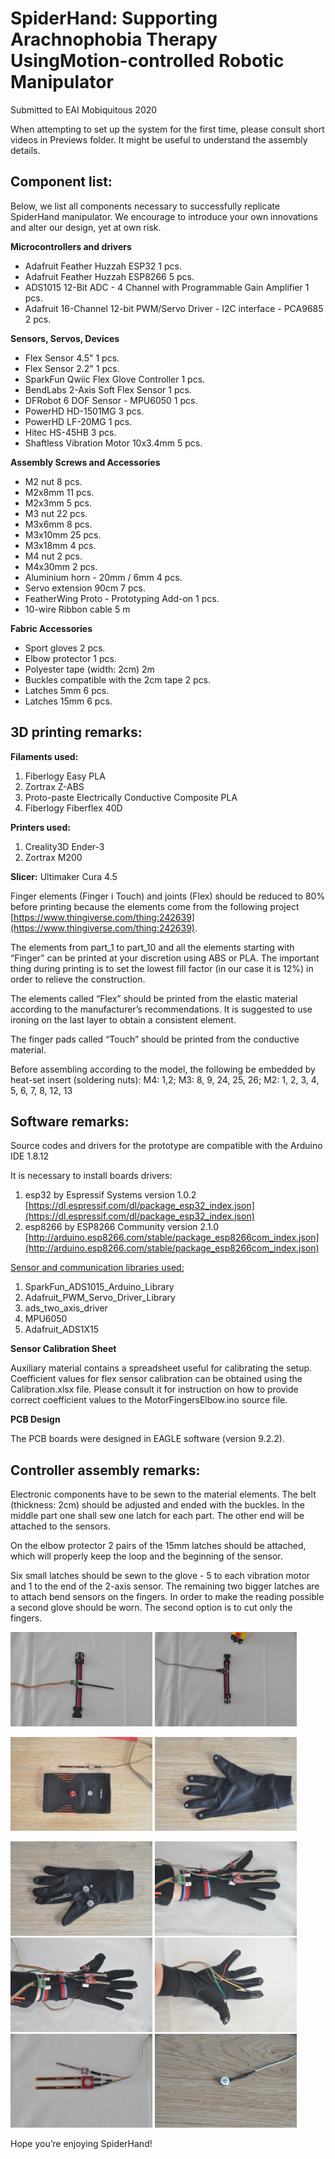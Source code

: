 # SpiderHand: Supporting Arachnophobia Therapy UsingMotion-controlled Robotic Manipulator
Submitted to EAI Mobiquitous 2020

When attempting to set up the system for the first time, please consult short videos in Previews folder. It might be useful to understand the assembly details.

## Component list:
Below, we list all components necessary to successfully replicate SpiderHand manipulator. We encourage to introduce your own innovations and alter our design, yet at own risk.

**Microcontrollers and drivers**

- Adafruit Feather Huzzah ESP32   1 pcs.
- Adafruit Feather Huzzah ESP8266 5 pcs.
- ADS1015 12-Bit ADC - 4 Channel with Programmable Gain Amplifier 1 pcs.
- Adafruit 16-Channel 12-bit PWM/Servo Driver - I2C interface - PCA9685   2 pcs.

**Sensors, Servos, Devices**

- Flex Sensor 4.5"    1 pcs.
- Flex Sensor 2.2"    1 pcs.
- SparkFun Qwiic Flex Glove Controller    1 pcs.
- BendLabs 2-Axis Soft Flex Sensor    1 pcs.
- DFRobot 6 DOF Sensor - MPU6050  1 pcs.
- PowerHD HD-1501MG   3 pcs.
- PowerHD LF-20MG 1 pcs.
- Hitec HS-45HB   3 pcs.
- Shaftless Vibration Motor 10x3.4mm  5 pcs.

**Assembly Screws and Accessories**

- M2 nut  8 pcs.
- M2x8mm  11 pcs.
- M2x3mm  5 pcs.
- M3 nut  22 pcs.
- M3x6mm  8 pcs.
- M3x10mm 25 pcs.
- M3x18mm 4 pcs.
- M4 nut  2 pcs.
- M4x30mm 2 pcs.
- Aluminium horn - 20mm / 6mm 4 pcs.
- Servo extension 90cm    7 pcs.
- FeatherWing Proto - Prototyping Add-on  1 pcs.
- 10-wire Ribbon cable    5 m

**Fabric Accessories**

- Sport gloves    2 pcs.
- Elbow protector 1 pcs.
- Polyester tape (width: 2cm) 2m
- Buckles compatible with the 2cm tape    2 pcs.
- Latches 5mm 6 pcs.
- Latches 15mm    6 pcs.

## 3D printing remarks:

**Filaments used:**

1. Fiberlogy Easy PLA
2. Zortrax Z-ABS
3. Proto-paste Electrically Conductive Composite PLA
4. Fiberlogy Fiberflex 40D

**Printers used:**

1. Creality3D Ender-3
2. Zortrax M200

**Slicer:** Ultimaker Cura 4.5

Finger elements (Finger i Touch) and joints (Flex) should be reduced to 80% before printing because the elements come from the following project [https://www.thingiverse.com/thing:242639](https://www.thingiverse.com/thing:242639).

The elements from part_1 to part_10 and all the elements starting with “Finger” can be printed at your discretion using ABS or PLA. The important thing during printing is to set the lowest fill factor (in our case it is 12%) in order to relieve the construction.

The elements called “Flex” should be printed from the elastic material according to the manufacturer’s recommendations. It is suggested to use ironing on the last layer to obtain a consistent element.

The finger pads called “Touch” should be printed from the conductive material.

Before assembling according to the model, the following be embedded by heat-set insert (soldering nuts): M4: 1,2; M3: 8, 9, 24, 25, 26; M2: 1, 2, 3, 4, 5, 6, 7, 8, 12, 13

## Software remarks:

Source codes and drivers for the prototype are compatible with the Arduino IDE 1.8.12

It is necessary to install boards drivers:

1. esp32 by Espressif Systems version 1.0.2 [https://dl.espressif.com/dl/package_esp32_index.json](https://dl.espressif.com/dl/package_esp32_index.json)
2. esp8266 by ESP8266 Community version 2.1.0 [http://arduino.esp8266.com/stable/package_esp8266com_index.json](http://arduino.esp8266.com/stable/package_esp8266com_index.json)

<ins>Sensor and communication libraries used:</ins>

1. SparkFun_ADS1015_Arduino_Library
2. Adafruit_PWM_Servo_Driver_Library
3. ads_two_axis_driver
4. MPU6050
5. Adafruit_ADS1X15

**Sensor Calibration Sheet**

Auxiliary material contains a spreadsheet useful for calibrating the setup. Coefficient values for flex sensor calibration can be obtained using the Calibration.xlsx file. Please consult it for instruction on how to provide correct coefficient values to the MotorFingersElbow.ino source file.

**PCB Design**

The PCB boards were designed in EAGLE software (version 9.2.2).

## Controller assembly remarks:

Electronic components have to be sewn to the material elements.
The belt (thickness: 2cm) should be adjusted and ended with the buckles. In the middle part one shall sew one latch for each part. The other end will be attached to the sensors.

On the elbow protector 2 pairs of the 15mm latches should be attached, which will properly keep the loop and the beginning of the sensor.

Six small latches should be sewn to the glove - 5 to each vibration motor and 1 to the end of the 2-axis sensor. The remaining two bigger latches are to attach bend sensors on the fingers. In order to make the reading possible a second glove should be worn. The second option is to cut only the fingers.

<p float="left">
  <img src="assets/image-002.jpg" width="45%" />
  <img src="assets/image-003.jpg" width="45%" />
</p>

<p>
  <img src="assets/image-000.jpg" width="45%" />
  <img src="assets/image-001.jpg" width="45%" />
</p>

<p float="left">
  <img src="assets/image-004.jpg" width="45%" />
  <img src="assets/image-005.jpg" width="45%" />
  <img src="assets/image-006.jpg" width="45%" />
  <img src="assets/image-007.jpg" width="45%" />
  <img src="assets/image-008.jpg" width="45%" />
  <img src="assets/image-009.jpg" width="45%" />
</p>

Hope you’re enjoying SpiderHand!
